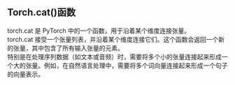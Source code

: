 ## Torch.cat()函数
torch.cat 是 PyTorch 中的一个函数，用于沿着某个维度连接张量。  
torch.cat 接受一个张量列表，并沿着某个维度连接它们。这个函数会返回一个新的张量，其中包含了所有输入张量的元素。  
特别是在处理序列数据（如文本或音频）时，需要将多个小的张量连接起来形成一个大的张量。例如，在自然语言处理中，需要将多个词向量连接起来形成一个句子的向量表示。


